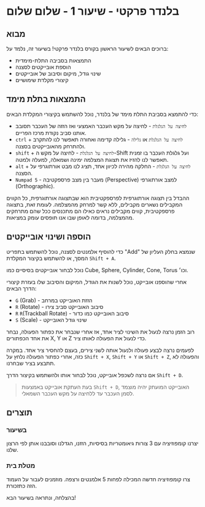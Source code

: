 # בלנדר פרקטי - שיעור 1 - שלום שלום

## מבוא

ברוכים הבאים לשיעור הראשון בקורס בלנדר פרקטי! בשיעור זה, נלמד על:

- התמצאות בסביבה התלת-מימדית
- הוספת אובייקטים לסצנה
- שינוי גודל, מיקום וסיבוב של אובייקטים
- קיצורי מקלדת שימושיים

## התמצאות בתלת מימד

כדי להתמצא בסביבת התלת מימד של בלנדר, נוכל להשתמש בקיצורי המקלדת הבאים:

- `לחיצה על הגלגלת` - לחיצה על מקש העכבר האמצעי ואז הזזה של העכבר תסובב אותנו סביב נקודת מרכז הפריים.
- `ctrl` + `לחיצה על הגלגלת` או `גלילה` - גלילה קדימה ואחורה תאפשר לנו להתקרב ולהתרחק מהאובייקטים בסצנה.
- `shift` + `לחיצה על הגלגלת` - לחיצה על מקש ה-Shift ועל גלגלת העכבר בו זמנית תאפשר לנו להזיז את תצוגת המצלמה ימינה ושמאלה, למעלה ולמטה.
- `alt` + `לחיצה על הגלגלת` - החלקה מהירה לכיוון אחד, תציג לנו מבט אורתוגרפי על הסצנה.
- `Numpad 5` - מעבר בין מצב פרספקטיבה (Perspective) למצב אורתוגרפי (Orthographic).

ההבדל בין תצוגה אורתוגרפית לפרספקטיבית הוא שבתצוגה אורתוגרפית, כל הקווים המקבילים נשארים מקבילים, ללא קשר למרחק מהמצלמה. לעומת זאת, בתצוגה פרספקטיבית, קווים מקבילים נראים כאילו הם מתכנסים ככל שהם מתרחקים מהמצלמה, בדומה לאופן שבו אנו תופסים עומק במציאות.

## הוספה ושינוי אובייקטים

כדי להוסיף אלמנטים לסצנה, נוכל להשתמש בתפריט "Add" שנמצא בחלק העליון של המסך, או להשתמש בקיצור המקלדת `Shift + A`.

נוכל לבחור אובייקטים בסיסיים כמו Cube, Sphere, Cylinder, Cone, Torus וכו׳.

אחרי שהוספנו אובייקט, נוכל לשנות את הגודל, המיקום והסיבוב שלו בעזרת קיצורי הדרך הבאים:

- `G` (Grab) - הזזת האובייקט במרחב
- `R` (Rotate) - סיבוב האובייקט סביב צירו
- `R` `R`(Trackball Rotate) - סיבוב האובייקט כמו כדור
- `S` (Scale) - שינוי גודל האובייקט

רוב הזמן נרצה לנעול את השינוי לציר אחד, אז אחרי שנבחר את כפתור הפעולה, נבחר את אחד הכפתורים X, Y או Z כדי לנעול את הפעולה לאותו ציר.

לפעמים נרצה לבצע פעולה ולנעול אותה לשני צירים, בעצם להחסיר ציר אחד. במקרה כזה, אחרי כפתור הפעולה נלחץ על `Shift + X`, `Shift + Y` או `Shift + Z`, והפעולה לא תתבצע בציר שבחרנו.

אם נרצה לשכפל אובייקט, נוכל לבחור אותו ולהשתמש בקיצור הדרך `Shift + D`.

> בעת העתקת אובייקט באמצעות `Shift + D`, האובייקט המועתק יהיה מוצמד לסמן העכבר עד ללחיצה על מקש העכבר השמאלי.

## תוצרים

### בשיעור

יצרנו קומפוזיציה עם 3 צורות גיאומטריות בסיסיות, הזזנו, הגדלנו וסובבנו אותן לפי הרצון שלנו.

### מטלת בית

צרו קומפוזיציה חדשה המכילה לפחות 5 אלמנטים ורצפה. מוזמנים לעבור על העמוד הזה כתזכורת.

בהצלחה, ונתראה בשיעור הבא!
